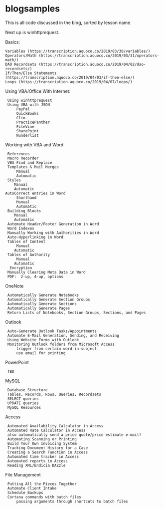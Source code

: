 # blogsamples
This is all code discussed in the blog, sorted by lesson name.

Next up is winhttprequest.

Basics:

    Variables (https://transcription.aquoco.co/2019/03/30/variables/)    
    Operators/Math (https://transcription.aquoco.co/2019/03/31/operators-math/)    
    DAO Recordsets (https://transcription.aquoco.co/2019/04/02/dao-recordsets/)    
    If/Then/Else Statements (https://transcription.aquoco.co/2019/04/03/if-then-else/)    
    Loops (https://transcription.aquoco.co/2019/04/07/loops/)
    
Using VBA/Office With Internet:

     Using winhttprequest
     Using VBA with JSON
         PayPal
         QuickBooks
         Clio
         PracticePanther
         FileVine
         SharePoint 
         Wunderlist

 Working with VBA and Word

     References
     Macro Recorder
     VBA Find and Replace
     Templates & Mail Merges
         Manual
         Automatic
     Styles
        Manual
        Automatic
    AutoCorrect entries in Word
         Shorthand
         Manual
         Automatic
     Building Blocks
        Manual
        Automatic
     Automate Header/Footer Generation in Word
     Word Indexes
     Manually Working with Authorities in Word
     Auto-Hyperlinking in Word 
     Tables of Content
         Manual
        Automatic 
     Tables of Authority
         Manual
        Automatic 
      Encryption
     Manually Clearing Meta Data in Word
     PDF:  2-up, 4-up, options

 OneNote 

     Automatically Generate Notebooks
     Automatically Generate Section Groups
     Automatically Generate Sections
     Automatically Generate Pages
     Return Lists of Notebooks, Section Groups, Sections, and Pages 

 Outlook

     Auto-Generate Outlook Tasks/Appointments
     Automate E-Mail Generation, Sending, and Receiving
     Using Website Forms with Outlook
     Monitoring Outlook folders from Microsoft Access 
         trigger from certain word in subject
         use email for printing

 PowerPoint

     TBD

 MySQL

     Database Structure
     Tables, Records, Rows, Queries, Recordsets
     SELECT queries
     UPDATE queries
     MySQL Resources

 Access

     Automated Availability Calculator in Access
     Automated Rate Calculator in Access 
     also automatically send a price quote/price estimate e-mail!
     Automating Scanning or Printing
     Build Your Own Invoicing System
     Tracking Document History for a Case
     Creating a Search Function in Access 
     Automated time tracker in Access 
     Automated reports in Access 
     Reading XML/Endicia DAZzle

 File Management

     Putting All the Pieces Together 
     Automate Client Intake
     Schedule Backups
     Cortana commands with batch files
         passing arguments through shortcuts to batch files 
	
